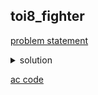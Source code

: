 ## toi8_fighter
[problem statement](https://programming.in.th/tasks/toi8_fighter)

<details>
  <summary>solution</summary>
  <p>โจทย์ข้อนี้ก็เป็นโจทย์ให้เราทำการทำ simulation ตามโจทย์ตรงๆ</p>
</details>

[ac code](./toi08_fighter.cpp)
